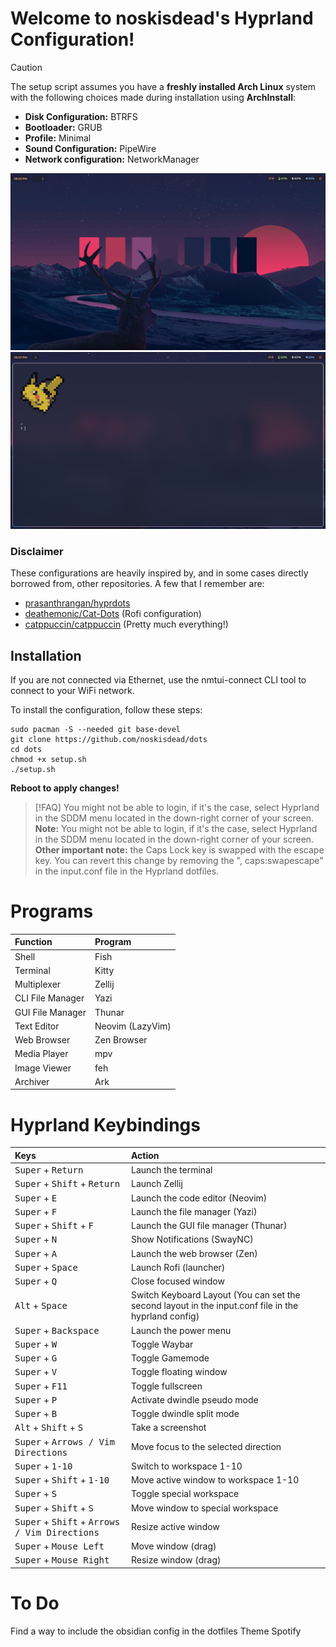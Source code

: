 # Welcome to noskisdead's Hyprland Configuration!
> [!CAUTION]
> The setup script assumes you have a **freshly installed Arch Linux** system with the following choices made during installation using **ArchInstall**:
> - **Disk Configuration:** BTRFS
> - **Bootloader:** GRUB
> - **Profile:** Minimal
> - **Sound Configuration:** PipeWire
> - **Network configuration:** NetworkManager

![Home!](https://raw.githubusercontent.com/noskisdead/dots/refs/heads/master/assets/home.png)
![Terminal!](https://raw.githubusercontent.com/noskisdead/dots/refs/heads/master/assets/terminal.png)

### Disclaimer
These configurations are heavily inspired by, and in some cases directly borrowed from, other repositories.
A few that I remember are:
- [prasanthrangan/hyprdots](https://github.com/prasanthrangan/hyprdots)
- [deathemonic/Cat-Dots](https://github.com/deathemonic/Cat-Dots) (Rofi configuration)
- [catppuccin/catppuccin](https://github.com/catppuccin/catppuccin) (Pretty much everything!)

## Installation

If you are not connected via Ethernet, use the nmtui-connect CLI tool to connect to your WiFi network.

To install the configuration, follow these steps:
   ```
   sudo pacman -S --needed git base-devel
   git clone https://github.com/noskisdead/dots
   cd dots
   chmod +x setup.sh
   ./setup.sh
   ```
**Reboot to apply changes!**
> [!FAQ]
> You might not be able to login, if it's the case, select Hyprland in the SDDM menu located in the down-right corner of your screen.
**Note:** You might not be able to login, if it's the case, select Hyprland in the SDDM menu located in the down-right corner of your screen.
> **Other important note:** the Caps Lock key is swapped with the escape key. You can revert this change by removing the ", caps:swapescape" in the input.conf file in the Hyprland dotfiles.

# Programs
| Function | Program |
| :--- | :--- |
| Shell | Fish |
| Terminal | Kitty |
| Multiplexer | Zellij |
| CLI File Manager | Yazi |
| GUI File Manager | Thunar |
| Text Editor | Neovim (LazyVim) |
| Web Browser | Zen Browser |
| Media Player | mpv |
| Image Viewer | feh |
| Archiver | Ark |

# Hyprland Keybindings
| Keys | Action |
| :--- | :--- |
| <kbd>Super</kbd> + <kbd>Return</kbd> | Launch the terminal |
| <kbd>Super</kbd> + <kbd>Shift</kbd> + <kbd>Return</kbd>| Launch Zellij |
| <kbd>Super</kbd> + <kbd>E</kbd> | Launch the code editor (Neovim) |
| <kbd>Super</kbd> + <kbd>F</kbd> | Launch the file manager (Yazi) |
| <kbd>Super</kbd> + <kbd>Shift</kbd> + <kbd>F</kbd> | Launch the GUI file manager (Thunar) |
| <kbd>Super</kbd> + <kbd>N</kbd> | Show Notifications (SwayNC) |
| <kbd>Super</kbd> + <kbd>A</kbd> | Launch the web browser (Zen) |
| <kbd>Super</kbd> + <kbd>Space</kbd> | Launch Rofi (launcher) |
| <kbd>Super</kbd> + <kbd>Q</kbd> | Close focused window |
| <kbd>Alt</kbd> + <kbd>Space</kbd> | Switch Keyboard Layout (You can set the second layout in the input.conf file in the hyprland config) |
| <kbd>Super</kbd> + <kbd>Backspace</kbd> | Launch the power menu |
| <kbd>Super</kbd> + <kbd>W</kbd> | Toggle Waybar |
| <kbd>Super</kbd> + <kbd>G</kbd> | Toggle Gamemode |
| <kbd>Super</kbd> + <kbd>V</kbd> | Toggle floating window |
| <kbd>Super</kbd> + <kbd>F11</kbd> | Toggle fullscreen |
| <kbd>Super</kbd> + <kbd>P</kbd> | Activate dwindle pseudo mode |
| <kbd>Super</kbd> + <kbd>B</kbd> | Toggle dwindle split mode |
| <kbd>Alt</kbd> + <kbd>Shift</kbd> + <kbd>S</kbd> | Take a screenshot |
| <kbd>Super</kbd> + <kbd>Arrows / Vim Directions</kbd> | Move focus to the selected direction |
| <kbd>Super</kbd> + <kbd>1-10</kbd> | Switch to workspace 1-10 |
| <kbd>Super</kbd> + <kbd>Shift</kbd> + <kbd>1-10</kbd> | Move active window to workspace 1-10 |
| <kbd>Super</kbd> + <kbd>S</kbd> | Toggle special workspace |
| <kbd>Super</kbd> + <kbd>Shift</kbd> + <kbd>S</kbd> | Move window to special workspace |
| <kbd>Super</kbd> + <kbd>Shift</kbd> + <kbd>Arrows / Vim Directions</kbd> | Resize active window |
| <kbd>Super</kbd> + <kbd>Mouse Left</kbd> | Move window (drag) |
| <kbd>Super</kbd> + <kbd>Mouse Right</kbd> | Resize window (drag)

# To Do 
Find a way to include the obsidian config in the dotfiles
Theme Spotify
